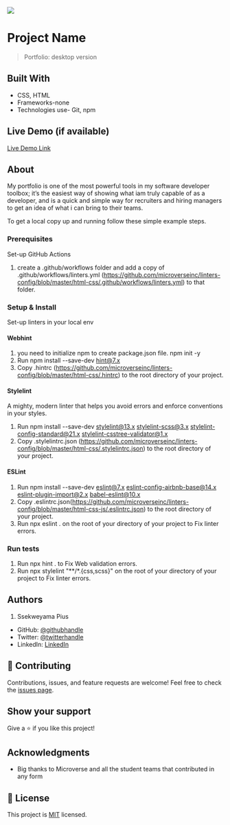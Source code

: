 ![](https://img.shields.io/badge/Microverse-blueviolet)

# Project Name

> Portfolio: desktop version


## Built With

- CSS, HTML
- Frameworks-none
- Technologies use- Git, npm

## Live Demo (if available)

[Live Demo Link](https://ssekpius.github.io/Microverse-Portfolio/)


## About

My portfolio is one of the most powerful tools in my software developer toolbox; it’s the easiest way of showing what iam truly capable of as a developer, and is a quick and simple way for recruiters and hiring managers to get an idea of what i can bring to their teams.


To get a local copy up and running follow these simple example steps.

### Prerequisites
Set-up GitHub Actions
1. create a .github/workflows folder and add a copy of .github/workflows/linters.yml (https://github.com/microverseinc/linters-config/blob/master/html-css/.github/workflows/linters.yml) to that folder.

### Setup & Install
Set-up linters in your local env
#### Webhint
1. you need to initialize npm to create package.json file.  npm init -y
2. Run npm install --save-dev hint@7.x
3. Copy .hintrc (https://github.com/microverseinc/linters-config/blob/master/html-css/.hintrc) to the root directory of your project.

#### Stylelint
A mighty, modern linter that helps you avoid errors and enforce conventions in your styles.
1. Run npm install --save-dev stylelint@13.x stylelint-scss@3.x stylelint-config-standard@21.x stylelint-csstree-validator@1.x
2. Copy .stylelintrc.json (https://github.com/microverseinc/linters-config/blob/master/html-css/.stylelintrc.json) to the root directory of your project.

#### ESLint
1. Run npm install --save-dev eslint@7.x eslint-config-airbnb-base@14.x eslint-plugin-import@2.x babel-eslint@10.x
2. Copy .eslintrc.json(https://github.com/microverseinc/linters-config/blob/master/html-css-js/.eslintrc.json) to the root directory of your project.
3. Run npx eslint . on the root of your directory of your project to Fix linter errors.

### Run tests

1. Run npx hint .  to Fix Web validation errors.
2. Run npx stylelint "**/*.{css,scss}" on the root of your directory of your project to Fix linter errors.


## Authors
1. Ssekweyama Pius

- GitHub: [@githubhandle](https://github.com/SSEKPIUS)
- Twitter: [@twitterhandle](https://twitter.com/SSEK_PIUS)
- LinkedIn: [LinkedIn](https://linkedin.com/in/pius-ssekweyama-23665794)

## 🤝 Contributing
Contributions, issues, and feature requests are welcome!
Feel free to check the [issues page](../../issues/).

## Show your support
Give a ⭐️ if you like this project!

## Acknowledgments
- Big thanks to Microverse and all the student teams that contributed in any form

## 📝 License
This project is [MIT](./LICENSE) licensed.